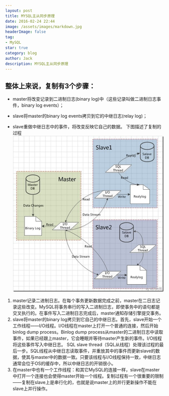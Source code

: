 ```yaml
---
layout: post
title: MYSQL主从同步原理
date: 2016-02-24 22:44
image: /assets/images/markdown.jpg
headerImage: false
tag:
- MySQL
star: true
category: blog
author: Jack
description: MYSQL主从同步原理
---
```


## 整体上来说，复制有3个步骤：   
* master将改变记录到二进制日志(binary log)中（这些记录叫做二进制日志事件，binary log events）；
* slave将master的binary log events拷贝到它的中继日志(relay log)；

* slave重做中继日志中的事件，将改变反映它自己的数据。
下图描述了复制的过程 
![MySQL Master-Slave sync](/assets/images/posts/java/master_slave.jpg "MySQL Master-Slave sync")

1. master记录二进制日志。在每个事务更新数据完成之前，master在二日志记录这些改变。MySQL将事务串行的写入二进制日志，即使事务中的语句都是交叉执行的。在事件写入二进制日志完成后，master通知存储引擎提交事务。
2. slave将master的binary log拷贝到它自己的中继日志。首先，slave开始一个工作线程——I/O线程。I/O线程在master上打开一个普通的连接，然后开始binlog dump process。Binlog dump process从master的二进制日志中读取事件，如果已经跟上master，它会睡眠并等待master产生新的事件。I/O线程将这些事件写入中继日志。
SQL slave thread（SQL从线程）处理该过程的最后一步。SQL线程从中继日志读取事件，并重放其中的事件而更新slave的数据，使其与master中的数据一致。只要该线程与I/O线程保持一致，中继日志通常会位于OS的缓存中，所以中继日志的开销很小。
3. 在master中也有一个工作线程：和其它MySQL的连接一样，slave在master中打开一个连接也会使得master开始一个线程。复制过程有一个很重要的限制——复制在slave上是串行化的，也就是说master上的并行更新操作不能在slave上并行操作。
